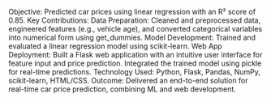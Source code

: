 Objective: Predicted car prices using linear regression with an R² score of 0.85.
Key Contributions:
Data Preparation: Cleaned and preprocessed data, engineered features (e.g., vehicle age), and converted categorical variables into numerical form using get_dummies.
Model Development: Trained and evaluated a linear regression model using scikit-learn.
Web App Deployment:
Built a Flask web application with an intuitive user interface for feature input and price prediction.
Integrated the trained model using pickle for real-time predictions.
Technology Used: Python, Flask, Pandas, NumPy, scikit-learn, HTML/CSS.
Outcome: Delivered an end-to-end solution for real-time car price prediction, combining ML and web development.
